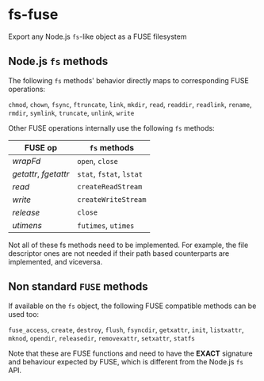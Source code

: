 # fs-fuse
Export any Node.js `fs`-like object as a FUSE filesystem

## Node.js `fs` methods

The following `fs` methods' behavior directly maps to corresponding FUSE operations:

`chmod`, `chown`, `fsync`, `ftruncate`, `link`, `mkdir`, `read`, `readdir`,
`readlink`, `rename`, `rmdir`, `symlink`, `truncate`, `unlink`, `write`

Other FUSE operations internally use the following `fs` methods:

FUSE op | `fs` methods
--------|-------------
*wrapFd* | `open`, `close`
*getattr*, *fgetattr* | `stat`, `fstat`, `lstat`
*read* | `createReadStream`
*write* | `createWriteStream`
*release* | `close`
*utimens* | `futimes`, `utimes`

Not all of these fs methods need to be implemented. For example, the file
descriptor ones are not needed if their path based counterparts are implemented,
and viceversa.

## Non standard `FUSE` methods

If available on the `fs` object, the following FUSE compatible methods can be used
too:

`fuse_access`, `create`, `destroy`, `flush`, `fsyncdir`, `getxattr`, `init`,
`listxattr`, `mknod`, `opendir`, `releasedir`, `removexattr`, `setxattr`,
`statfs`

Note that these are FUSE functions and need to have the **EXACT**
signature and behaviour expected by FUSE, which is different from the Node.js `fs` API.
